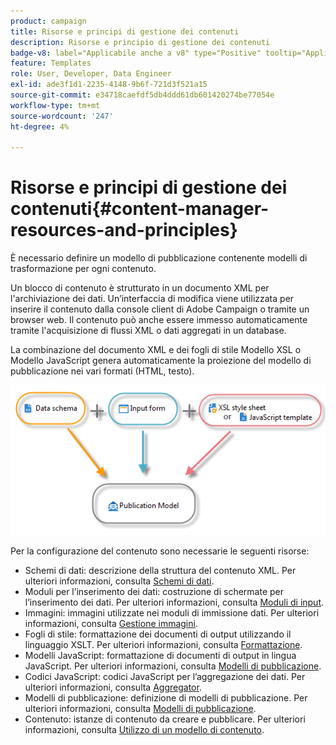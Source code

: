 ```yaml
---
product: campaign
title: Risorse e principi di gestione dei contenuti
description: Risorse e principio di gestione dei contenuti
badge-v8: label="Applicabile anche a v8" type="Positive" tooltip="Applicabile anche a Campaign v8"
feature: Templates
role: User, Developer, Data Engineer
exl-id: ade3f1d1-2235-4148-9b6f-721d3f521a15
source-git-commit: e34718caefdf5db4ddd61db601420274be77054e
workflow-type: tm+mt
source-wordcount: '247'
ht-degree: 4%

---
```


# Risorse e principi di gestione dei contenuti{#content-manager-resources-and-principles}


È necessario definire un modello di pubblicazione contenente modelli di trasformazione per ogni contenuto.

Un blocco di contenuto è strutturato in un documento XML per l&#39;archiviazione dei dati. Un’interfaccia di modifica viene utilizzata per inserire il contenuto dalla console client di Adobe Campaign o tramite un browser web. Il contenuto può anche essere immesso automaticamente tramite l&#39;acquisizione di flussi XML o dati aggregati in un database.

La combinazione del documento XML e dei fogli di stile Modello XSL o Modello JavaScript genera automaticamente la proiezione del modello di pubblicazione nei vari formati (HTML, testo).

![](assets/d_ncs_content_process.png)

Per la configurazione del contenuto sono necessarie le seguenti risorse:

* Schemi di dati: descrizione della struttura del contenuto XML. Per ulteriori informazioni, consulta [Schemi di dati](data-schemas.md).
* Moduli per l’inserimento dei dati: costruzione di schermate per l’inserimento dei dati. Per ulteriori informazioni, consulta [Moduli di input](input-forms.md).
* Immagini: immagini utilizzate nei moduli di immissione dati. Per ulteriori informazioni, consulta [Gestione immagini](formatting.md#image-management).
* Fogli di stile: formattazione dei documenti di output utilizzando il linguaggio XSLT. Per ulteriori informazioni, consulta [Formattazione](formatting.md).
* Modelli JavaScript: formattazione di documenti di output in lingua JavaScript. Per ulteriori informazioni, consulta [Modelli di pubblicazione](publication-templates.md).
* Codici JavaScript: codici JavaScript per l’aggregazione dei dati. Per ulteriori informazioni, consulta [Aggregator](publication-templates.md#aggregator).
* Modelli di pubblicazione: definizione di modelli di pubblicazione. Per ulteriori informazioni, consulta [Modelli di pubblicazione](publication-templates.md).
* Contenuto: istanze di contenuto da creare e pubblicare. Per ulteriori informazioni, consulta [Utilizzo di un modello di contenuto](using-a-content-template.md).
